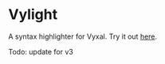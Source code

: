 # Vylight

A syntax highlighter for Vyxal. Try it out [here](https://vylight.surge.sh).

Todo: update for v3